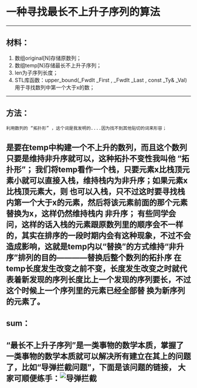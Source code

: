 # 一种寻找最长不上升子序列的算法
---
## 材料：
1. 数组original[N]存储原数列；
2. 数组temp[N]存储最长不上升子序列；
3. len为子序列长度；
4. STL库函数：upper_bound(_FwdIt _First ,  _FwdIt _Last , const _Ty& _Val)用于寻找数列中第一个大于x的数；

---

## 方法：
    利用数列的 “拓扑形” ，这个词是我发明的....因为找不到其他贴切的词来形容；
是要在temp中构建一个不上升的数列，而且这个数列只要是维持非升序就可以，这种拓扑不变性我叫他 “拓扑形”；
我们将temp看作一个栈，只要元素x比栈顶元素小就可以直接入栈，维持栈内为非升序；如果元素x比栈顶元素大，则
也可以入栈，只不过这时要寻找栈内第一个大于x的元素，然后将该元素前面的那个元素替换为x，这样仍然维持栈内
非升序；
    有些同学会问，这样的话入栈的元素跟原数列里的顺序会不一样的，其实在排序的一段时期内会有这种现象，不过不会
造成影响，这就是temp内以“替换”的方式维持“非升序”排列的目的————替换后整个数列的拓扑序
**在temp长度发生改变之前不变**，长度发生改变之时就代表着新发现的序列长度比上一个发现的序列要长，不过这个时候上一个序列里的元素已经全部替
换为新序列的元素了。
---

## sum：
“最长不上升子序列”是一类事物的数学本质，掌握了一类事物的数学本质就可以解决所有建立在其上的问题了，比如“导弹拦截问题”，下面是该问题的链接，
大家可顺便练手：![导弹拦截](https://www.luogu.com.cn/problem/P1020)
---